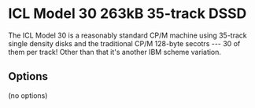 <!-- This file is automatically generated. Do not edit. -->
# ICL Model 30 263kB 35-track DSSD

The ICL Model 30 is a reasonably standard CP/M machine using 35-track single
density disks and the traditional CP/M 128-byte secotrs --- 30 of them per
track! Other than that it's another IBM scheme variation.

## Options

(no options)

